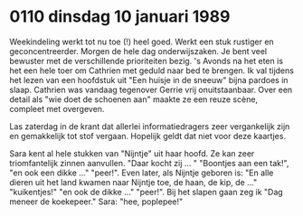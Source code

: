 # 0110 dinsdag  10 januari 1989
Weekindeling werkt tot nu toe (!) heel goed. Werkt een stuk rustiger en geconcentreerder. Morgen de hele dag onderwijszaken. Je bent veel bewuster met de verschillende prioriteiten bezig. 's Avonds na het eten is het een hele toer om Cathrien met geduld naar bed te brengen. Ik val tijdens het lezen van een hoofdstuk uit "Een huisje in de sneeuw" bijna pardoes in slaap. Cathrien was vandaag tegenover Gerrie vrij onuitstaanbaar. Over een detail als "wie doet de schoenen aan" maakte ze een reuze scène, compleet met overgeven.

Las zaterdag in de krant dat allerlei informatiedragers zeer vergankelijk zijn en gemakkelijk tot stof vergaan. Hopelijk geldt dat niet voor deze kaartjes.

Sara kent al hele stukken van "Nijntje" uit haar hoofd. Ze kan zeer triomfantelijk zinnen aanvullen. "Daar kocht zij ... " "Boontjes aan een tak!", "en ook een dikke ..." "peer!". Even later, als Nijntje geboren is: "En alle dieren uit het land kwamen naar Nijntje toe, de haan, de kip, de ..." "kuikentjes!" "en ook de dikke ..." "peer!". Bij het slapen gaan zeg ik "Dag meneer de koekepeer." Sara: "hee, poplepee!"